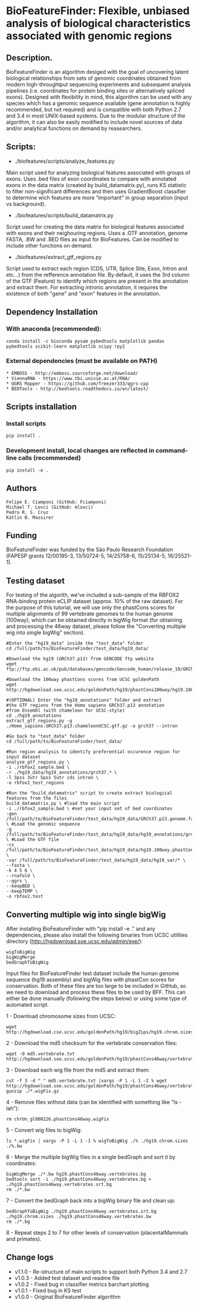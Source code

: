 ﻿# BioFeatureFinder: Flexible, unbiased analysis of biological characteristics associated with genomic regions

## Description.

BioFeatureFinder is an algorithm desiged with the goal of uncovering latent biological relationships from sets of genomic coordinates obtained from modern high-throughtput sequencing experiments and subsequent analysis pipelines (i.e. coordinates for protein binding sites or alternatively spliced exons). Designed with flexibility in mind, this algorithm can be used with any species which has a genomic sequence available (gene annotation is highly recommended, but not required) and is compatible with both Python 2.7 and 3.4 in most UNIX-based systems. Due to the modular structure of the algorithm, it can also be easily modified to include novel sources of data and/or analytical functions on demand by reasearchers.

## Scripts:

* ./biofeatures/scripts/analyze_features.py

Main script used for analyzing biological features associated with groups of exons. Uses .bed files of exon coordinates to compare with annotated exons in the data matrix (created by build_datamatrix.py), runs KS statistic to filter non-significant differences and then uses GradientBoost classifier to determine wich features are more “important” in group separation (input vs background).

* ./biofeatures/scripts/build_datamatrix.py

Script used for creating the data matrix for biological features associated with exons and their neighouring regions. Uses a .GTF annotation, genome FASTA, .BW and .BED files as input for BioFeatures. Can be modified to include other functions on demand.

* ./biofeatures/extract_gtf_regions.py

Script used to extract each region (CDS, UTR, Splice Site, Exon, Intron and etc...) from the refference annotation file. By default, it uses the 3rd column of the GTF (Feature) to identify which regions are present in the annotation and extract them. For extracting intronic annotation, it requires the existence of both "gene" and "exon" features in the annotation.

## Dependency Installation

### With anaconda (recommended):

    conda install -c bioconda pysam pybedtools matplotlib pandas pybedtools scikit-learn matplotlib scipy rpy2
    
### External dependencies (must be available on PATH)
    
    * EMBOSS - http://emboss.sourceforge.net/download/
    * ViennaRNA - https://www.tbi.univie.ac.at/RNA/
    * QGRS Mapper - https://github.com/freezer333/qgrs-cpp
    * BEDTools - http://bedtools.readthedocs.io/en/latest/

## Scripts installation

### Install scripts

    pip install .

### Development install, local changes are reflected in command-line calls (recommended)

    pip install -e .

## Authors

    Felipe E. Ciamponi (GitHub: Fciamponi)
    Michael T. Lovci (GitHub: mlovci)
    Pedro R. S. Cruz
    Katlin B. Massirer

## Funding

BioFeatureFinder was funded by the São Paulo Research Foundation (FAPESP grants 12/00195-3, 13/50724-5, 14/25758-6, 15/25134-5, 16/25521-1).
    
## Testing dataset

For testing of the algorith, we've included a sub-sample of the RBFOX2 RNA-binding protein eCLIP dataset (approx. 10% of the raw dataset). For the purpose of this tutorial, we will use only the phastCons scores for multiple alignments of 99 vertebrate genomes to the human genome (100way), which can be obtained directly in bigWig format (for obtaining and processing the 46way dataset, please follow the "Converting multiple wig into single bigWig" section).
    
    #Enter the "hg19_data" inside the "test_data" folder
    cd /full/path/to/BioFeatureFinder/test_data/hg19_data/
    
    #Download the hg19 (GRCh37.p13) from GENCODE ftp website
    wget ftp://ftp.ebi.ac.uk/pub/databases/gencode/Gencode_human/release_19/GRCh37.p13.genome.fa.gz
    
    #Download the 100way phastCons scores from UCSC goldenPath
    wget http://hgdownload.soe.ucsc.edu/goldenPath/hg19/phastCons100way/hg19.100way.phastCons.bw
    
    #(OPTIONAL) Enter the "hg19_annotations" folder and extract 
    #the GTF regions from the Homo sapiens GRCh37.p13 annotation 
    #from Ensembl (with chameleon for UCSC-style)
    cd ./hg19_annotations
    extract_gtf_regions.py -g ./Homo_sapiens.GRCh37.p13.chameleonUCSC.gtf.gz -o grch37 --intron  
    
    #Go back to "test_data" folder
    cd /full/path/to/BioFeatureFinder/test_data/    
    
    #Run region analysis to identify preferential occurence region for input dataset
    analyze_gtf_regions.py \
    -i ./rbfox2_sample.bed \
    -r ./hg19_data/hg19_annotations/grch37.* \
    -l 3pss 3utr 5pss 5utr cds intron \
    -o rbfox2_test_regions
    
    #Run the "build_datamatrix" script to create extract biological features from the files
    build_datamatrix.py \ #load the main script
    -i ./rbfox2_sample.bed \ #set your input set of bed coordinates
    -gen /full/path/to/BioFeatureFinder/test_data/hg19_data/GRCh37.p13.genome.fa \ #Load the genomic sequence
    -g /full/path/to/BioFeatureFinder/test_data/hg19_data/hg19_annotations/grch37.intron.gtf.gz \ #Load the GTF file 
    -cs /full/path/to/BioFeatureFinder/test_data/hg19_data/hg19.100way.phastCons.bw \
    -var /full/path/to/BioFeatureFinder/test_data/hg19_data/hg19_var/* \
    --fasta \
    -k 4 5 6 \
    --rnafold \
    --qgrs \
    --keepBED \
    --keepTEMP \
    -o rbfox2.test


## Converting multiple wig into single bigWig

After installing BioFeatureFinder with "pip install -e ." and any dependencies, please also install the following binaries from UCSC utilities directory (http://hgdownload.soe.ucsc.edu/admin/exe/):

    wigToBigWig 
    bigWigMerge 
    bedGraphToBigWig 

Input files for BioFeatureFinder test dataset include the human genome sequence (hg19 assembly) and bigWig files with phastCon scores for conservation. Both of these files are too large to be included in GitHub, so we need to download and process these files to be used by BFF. This can either be done manually (following the steps below) or using some type of automated script.

1 - Download chromosome sizes from UCSC:

    wget http://hgdownload.cse.ucsc.edu/goldenPath/hg19/bigZips/hg19.chrom.sizes

2 - Download the md5 checksum for the vertebrate conservation files:

    wget -O md5.vertebrate.txt http://hgdownload.soe.ucsc.edu/goldenPath/hg19/phastCons46way/vertebrate/md5sum.txt

3 - Download each wig file from the md5 and extract them:
    
    cut -f 3 -d " " md5.vertebrate.txt |xargs -P 1 -L 1 -I % wget http://hgdownload.soe.ucsc.edu/goldenPath/hg19/phastCons46way/vertebrate/% 
    gunzip ./*.wigFix.gz

4 - Remove files without data (can be identified with something like "ls -lah"):
    
    rm chrUn_gl000226.phastCons46way.wigFix

5 - Convert wig files to bigWig:
    
    ls *.wigFix | xargs -P 1 -L 1 -I % wigToBigWig ./% ./hg19.chrom.sizes ./%.bw 

6 - Merge the multiple bigWig files in a single bedGraph and sort it by coordinates:
    
    bigWigMerge ./*.bw hg19.phastCons46way.vertebrates.bg
    bedtools sort -i ./hg19.phastCons46way.vertebrates.bg > ./hg19.phastCons46way.vertebrates.srt.bg
    rm ./*.bw

7 - Convert the bedGraph back into a bigWig binary file and clean up:
    
    bedGraphToBigWig ./hg19.phastCons46way.vertebrates.srt.bg ./hg19.chrom.sizes ./hg19.phastCons46way.vertebrates.bw
    rm ./*.bg

8 - Repeat steps 2 to 7 for other levels of conservation (placentalMammals and primates).
    
## Change logs

* v1.1.0 - Re-structure of main scripts to support both Python 3.4 and 2.7
* v1.0.3 - Added test dataset and readme file
* v1.0.2 - Fixed bug in classifier metrics barchart plotting
* v1.0.1 - Fixed bug in KS test
* v1.0.0 - Original BioFeatureFinder algorithm
